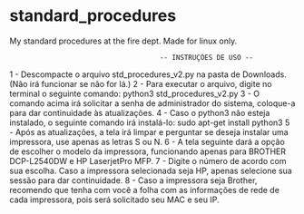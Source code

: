 # standard_procedures
My standard procedures at the fire dept.
Made for linux only.

                                         -- INSTRUÇÕES DE USO --
1 - Descompacte o arquivo std_procedures_v2.py na pasta de Downloads. (Não irá funcionar se não for lá.)
2 - Para executar o arquivo, digite no terminal o seguinte comando: python3 std_procedures_v2.py
3 - O comando acima irá solicitar a senha de administrador do sistema, coloque-a para dar continuidade às atualizações.
4 - Caso o python3 não esteja instalado, o seguinte comando irá instalá-lo: sudo apt-get install python3
5 - Após as atualizações, a tela irá limpar e perguntar se deseja instalar uma impressora, use apenas as letras S ou N.
6 - A tela seguinte dará a opção de escolher o modelo da impressora, funcionando apenas para BROTHER DCP-L2540DW e HP LaserjetPro MFP.
7 - Digite o número de acordo com sua escolha. Caso a impressora selecionada seja HP, apenas selecione sua sessão para dar continuidade.
8 - Caso a impressora seja Brother, recomendo que tenha com você a folha com as informações de rede de cada impressora, pois será solicitado seu MAC e seu IP.

